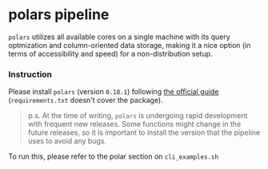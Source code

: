 # polars pipeline

`polars` utilizes all available cores on a single machine with its query optmization and column-oriented data storage, making it a nice option (in terms of accessibility and speed) for a non-distribution setup.

### Instruction
Please install `polars` (version `0.18.1`) following [the official guide](https://pola-rs.github.io/polars-book/user-guide/installation/) (`requirements.txt` doesn't cover the package). 
> p.s. At the time of writing, `polars` is undergoing rapid development with frequent new releases. Some functions might change in the future releases, so it is important to install the version that the pipeline uses to avoid any bugs.


To run this, please refer to the polar section on `cli_examples.sh`

